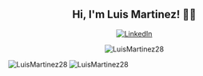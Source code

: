 <h2 align="center"> Hi, I'm Luis Martinez! 👋🏻</h2>
<p align="center">
	<a href="https://www.linkedin.com/in/luis-martinez-529324153/"><img src="https://img.shields.io/badge/-LuisMartinez-blue?style=flat-square&logo=Linkedin&logoColor=white&link=https://www.linkedin.com/in/luis-martinez-529324153/" alt="LinkedIn"></a>
</p>

<p align="center"> <img src="https://github-readme-stats.vercel.app/api?username=LuisMartinez28&show_icons=true&theme=tokyonight" alt="LuisMartinez28" /> </p>
 <img src="https://github-readme-stats.vercel.app/api/top-langs/?username=LuisMartinez28" alt="LuisMartinez28" />
 <img src="https://github-readme-stats.vercel.app/api/pin/?username=LuisMartinez28&repo=pos" alt="LuisMartinez28" />
